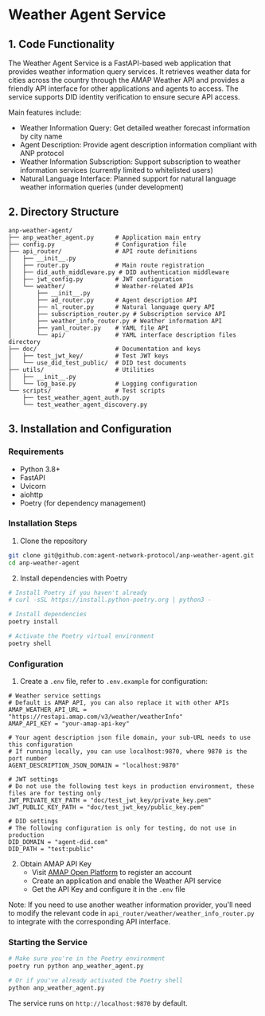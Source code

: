 # Weather Agent Service

## 1. Code Functionality

The Weather Agent Service is a FastAPI-based web application that provides weather information query services. It retrieves weather data for cities across the country through the AMAP Weather API and provides a friendly API interface for other applications and agents to access. The service supports DID identity verification to ensure secure API access.

Main features include:
- Weather Information Query: Get detailed weather forecast information by city name
- Agent Description: Provide agent description information compliant with ANP protocol
- Weather Information Subscription: Support subscription to weather information services (currently limited to whitelisted users)
- Natural Language Interface: Planned support for natural language weather information queries (under development)

## 2. Directory Structure

```
anp-weather-agent/
├── anp_weather_agent.py      # Application main entry
├── config.py                 # Configuration file
├── api_router/               # API route definitions
│   ├── __init__.py
│   ├── router.py             # Main route registration
│   ├── did_auth_middleware.py # DID authentication middleware
│   ├── jwt_config.py         # JWT configuration
│   └── weather/              # Weather-related APIs
│       ├── __init__.py
│       ├── ad_router.py      # Agent description API
│       ├── nl_router.py      # Natural language query API
│       ├── subscription_router.py # Subscription service API
│       ├── weather_info_router.py # Weather information API
│       ├── yaml_router.py    # YAML file API
│       └── api/              # YAML interface description files directory
├── doc/                      # Documentation and keys
│   ├── test_jwt_key/         # Test JWT keys
│   └── use_did_test_public/  # DID test documents
├── utils/                    # Utilities
│   ├── __init__.py
│   └── log_base.py           # Logging configuration
└── scripts/                  # Test scripts
    ├── test_weather_agent_auth.py
    └── test_weather_agent_discovery.py
```

## 3. Installation and Configuration

### Requirements
- Python 3.8+
- FastAPI
- Uvicorn
- aiohttp
- Poetry (for dependency management)

### Installation Steps

1. Clone the repository
```bash
git clone git@github.com:agent-network-protocol/anp-weather-agent.git
cd anp-weather-agent
```

2. Install dependencies with Poetry
```bash
# Install Poetry if you haven't already
# curl -sSL https://install.python-poetry.org | python3 -

# Install dependencies
poetry install

# Activate the Poetry virtual environment
poetry shell
```

### Configuration

1. Create a `.env` file, refer to `.env.example` for configuration:
```
# Weather service settings
# Default is AMAP API, you can also replace it with other APIs
AMAP_WEATHER_API_URL = "https://restapi.amap.com/v3/weather/weatherInfo"
AMAP_API_KEY = "your-amap-api-key"

# Your agent description json file domain, your sub-URL needs to use this configuration
# If running locally, you can use localhost:9870, where 9870 is the port number
AGENT_DESCRIPTION_JSON_DOMAIN = "localhost:9870"

# JWT settings
# Do not use the following test keys in production environment, these files are for testing only
JWT_PRIVATE_KEY_PATH = "doc/test_jwt_key/private_key.pem"
JWT_PUBLIC_KEY_PATH = "doc/test_jwt_key/public_key.pem"

# DID settings
# The following configuration is only for testing, do not use in production
DID_DOMAIN = "agent-did.com"
DID_PATH = "test:public"
```

2. Obtain AMAP API Key
   - Visit [AMAP Open Platform](https://lbs.amap.com/) to register an account
   - Create an application and enable the Weather API service
   - Get the API Key and configure it in the `.env` file

Note: If you need to use another weather information provider, you'll need to modify the relevant code in `api_router/weather/weather_info_router.py` to integrate with the corresponding API interface.

### Starting the Service

```bash
# Make sure you're in the Poetry environment
poetry run python anp_weather_agent.py

# Or if you've already activated the Poetry shell
python anp_weather_agent.py
```

The service runs on `http://localhost:9870` by default.
